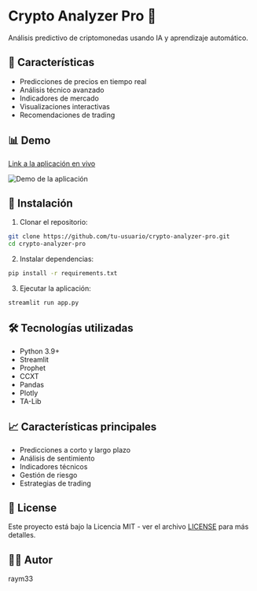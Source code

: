 # Crypto Analyzer Pro 🚀

Análisis predictivo de criptomonedas usando IA y aprendizaje automático.

## 🌟 Características

- Predicciones de precios en tiempo real
- Análisis técnico avanzado
- Indicadores de mercado
- Visualizaciones interactivas
- Recomendaciones de trading

## 📊 Demo

[Link a la aplicación en vivo](https://tu-app.streamlit.app)

![Demo de la aplicación](docs/images/demo.png)

## 🚀 Instalación

1. Clonar el repositorio:
```bash
git clone https://github.com/tu-usuario/crypto-analyzer-pro.git
cd crypto-analyzer-pro
```

2. Instalar dependencias:
```bash
pip install -r requirements.txt
```

3. Ejecutar la aplicación:
```bash
streamlit run app.py
```

## 🛠️ Tecnologías utilizadas

- Python 3.9+
- Streamlit
- Prophet
- CCXT
- Pandas
- Plotly
- TA-Lib

## 📈 Características principales

- Predicciones a corto y largo plazo
- Análisis de sentimiento
- Indicadores técnicos
- Gestión de riesgo
- Estrategias de trading

## 📝 License

Este proyecto está bajo la Licencia MIT - ver el archivo [LICENSE](LICENSE) para más detalles.

## 👨‍💻 Autor

raym33
